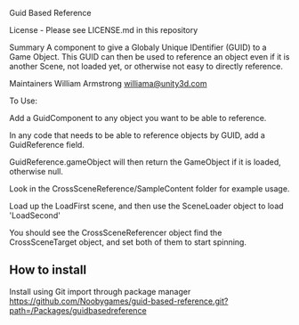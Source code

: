 Guid Based Reference

License - Please see LICENSE.md in this repository

Summary
A component to give a Globaly Unique IDentifier (GUID) to a Game Object.
This GUID can then be used to reference an object even if it is another Scene, not loaded yet, or otherwise not easy to directly reference.

Maintainers
William Armstrong williama@unity3d.com

To Use:

Add a GuidComponent to any object you want to be able to reference.

In any code that needs to be able to reference objects by GUID, add a GuidReference field.

GuidReference.gameObject will then return the GameObject if it is loaded, otherwise null.

Look in the CrossSceneReference/SampleContent folder for example usage.

Load up the LoadFirst scene, and then use the SceneLoader object to load 'LoadSecond'

You should see the CrossSceneReferencer object find the CrossSceneTarget object, and set both of them to start spinning.

## How to install

Install using Git import through package manager
https://github.com/Noobygames/guid-based-reference.git?path=/Packages/guidbasedreference